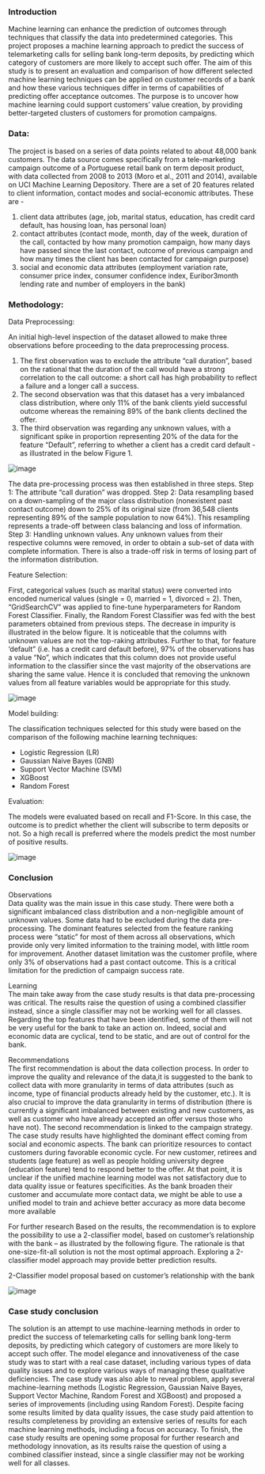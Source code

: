 ### Introduction

Machine learning can enhance the prediction of outcomes through techniques that classify the data into predetermined categories. This project proposes a machine learning approach to predict the success of telemarketing calls for selling bank long-term deposits, by predicting which category of customers are more likely to accept such offer. The aim of this study is to present an evaluation and comparison of how different selected machine learning techniques can be applied on customer records of a bank and how these various techniques differ in terms of capabilities of predicting offer acceptance outcomes. The purpose is to uncover how machine learning could support customers’ value creation, by providing better-targeted clusters of customers for promotion campaigns. 

### Data:

The project is based on a series of data points related to about 48,000 bank customers. The data source comes specifically from a tele-marketing campaign outcome of a Portuguese retail bank on term deposit product, with data collected from 2008 to 2013 (Moro et al., 2011 and 2014), available on UCI Machine Learning Depository. There are a set of 20 features related to client information, contact modes and social-economic attributes. These are - 
<ol>
	<li>client data attributes (age, job, marital status, education, has credit card default, has housing loan, has personal loan)</li> 
	<li>contact attributes (contact mode, month, day of the week, duration of the call, contacted by how many promotion campaign, how many days have passed since the last contact, outcome of previous campaign and how many times the client has been contacted for campaign purpose)</li> 
	<li>social and economic data attributes (employment variation rate, consumer price index, consumer confidence index, Euribor3month lending rate and number of employers in the bank)</li> 
</ol>


### Methodology:

Data Preprocessing:

An initial high-level inspection of the dataset allowed to make three observations before proceeding to the data preprocessing process. 

1) The first observation was to exclude the attribute “call duration”, based on the rational that the duration of the call would have a strong correlation to the call outcome: a short call has high probability to reflect a failure and a longer call a success. 
2) The second observation was that this dataset has a very imbalanced class distribution, where only 11% of the bank clients yield successful outcome whereas the remaining 89% of the bank clients declined the offer.
3) The third observation was regarding any unknown values, with a significant spike in proportion representing 20% of the data for the feature “Default”, referring to whether a client has a credit card default - as illustrated in the below Figure 1.

![image](https://user-images.githubusercontent.com/25719700/128672488-3deb67a0-110e-40dd-90c3-11d54314f060.png)

The data pre-processing process was then established in three steps.
Step 1: The attribute “call duration” was dropped. 
Step 2: Data resampling based on a down-sampling of the major class distribution (nonexistent past contact outcome) down to 25% of its original size (from 36,548 clients representing 89% of the sample population to now 64%). This resampling represents a trade-off between class balancing and loss of information. 
Step 3: Handling unknown values. Any unknown values from their respective columns were removed, in order to obtain a sub-set of data with complete information. There is also a trade-off risk in terms of losing part of the information distribution. 

Feature Selection:

First, categorical values (such as marital status) were converted into encoded numerical values (single = 0, married = 1, divorced = 2). Then, “GridSearchCV” was applied to fine-tune hyperparameters for Random Forest Classifier. Finally, the Random Forest Classifier was fed with the best parameters obtained from previous steps. The decrease in impurity is illustrated in the below figure. It is noticeable that the columns with unknown values are not the top-raking attributes. Further to that, for feature ‘default” (i.e. has a credit card default before), 97% of the observations has a value “No”, which indicates that this column does not provide useful information to the classifier since the vast majority of the observations are sharing the same value. Hence it is concluded that removing the unknown values from all feature variables would be appropriate for this study. 

![image](https://user-images.githubusercontent.com/25719700/128672735-7e2c07c5-4ae0-4412-a593-785974e557aa.png)

Model building:

The classification techniques selected for this study were based on the comparison of the following machine learning techniques: 
- Logistic Regression (LR)
- Gaussian Naive Bayes (GNB)
- Support Vector Machine (SVM)
- XGBoost
- Random Forest

Evaluation:

The models were evaluated based on recall and F1-Score. In this case, the outcome is to predict whether the client will subscribe to term deposits or not. So a high recall is preferred where the models predict the most number of positive results.

![image](https://user-images.githubusercontent.com/25719700/128673275-a8351187-4d05-4d57-8f7d-f79626bbaffc.png)

### Conclusion
Observations<br>
Data quality was the main issue in this case study. There were both a significant imbalanced class distribution and a non-negligible amount of unknown values. Some data had to be excluded during the data pre-processing. The dominant features selected from the feature ranking process were “static” for most of them across all observations, which provide only very limited information to the training model, with little room for improvement. Another dataset limitation was the customer profile, where only 3% of observations had a past contact outcome. This is a critical limitation for the prediction of campaign success rate.     

Learning<br>
The main take away from the case study results is that data pre-processing was critical. The results raise the question of using a combined classifier instead, since a single classifier may not be working well for all classes. Regarding the top features that have been identified, some of them will not be very useful for the bank to take an action on. Indeed, social and economic data are cyclical, tend to be static, and are out of control for the bank. 

Recommendations<br>
The first recommendation is about the data collection process. In order to improve the quality and relevance of the data,it is suggested to the bank to collect data with more granularity in terms of data attributes (such as income, type of financial products already held by the customer, etc.). It is also crucial to improve the data granularity in terms of distribution (there is currently a significant imbalanced between existing and new customers, as well as customer who have already accepted an offer versus those who have not). 
The second recommendation is linked to the campaign strategy. The case study results have highlighted the dominant effect coming from social and economic aspects. The bank can prioritize resources to contact customers during favorable economic cycle. For new customer, retirees and students (age feature) as well as people holding university degree (education feature) tend to respond better to the offer. At that point, it is unclear if the unified machine learning model was not satisfactory due to data quality issue or features specificities. As the bank broaden their customer and accumulate more contact data, we might be able to use a unified model to train and achieve better accuracy as more data become more available

For further research
Based on the results, the recommendation is to explore the possibility to use a 2-classifier model, based on customer’s relationship with the bank – as illustrated by the following figure. The rationale is that one-size-fit-all solution is not the most optimal approach. Exploring a 2-classifier model approach may provide better prediction results.
 
2-Classifier model proposal based on customer’s relationship with the bank

![image](https://user-images.githubusercontent.com/25719700/128673615-60995fc1-efa6-4097-9176-3e74233ef50d.png)

### Case study conclusion
The solution is an attempt to use machine-learning methods in order to predict the success of telemarketing calls for selling bank long-term deposits, by predicting which category of customers are more likely to accept such offer. The model elegance and innovativeness of the case study was to start with a real case dataset, including various types of data quality issues and to explore various ways of managing these qualitative deficiencies. The case study was also able to reveal problem, apply several machine-learning methods (Logistic Regression, Gaussian Naive Bayes, Support Vector Machine, Random Forest and XGBoost) and proposed a series of improvements (including using Random Forest). Despite facing some results limited by data quality issues, the case study paid attention to results completeness by providing an extensive series of results for each machine learning methods, including a focus on accuracy. To finish, the case study results are opening some proposal for further research and methodology innovation, as its results raise the question of using a combined classifier instead, since a single classifier may not be working well for all classes.

